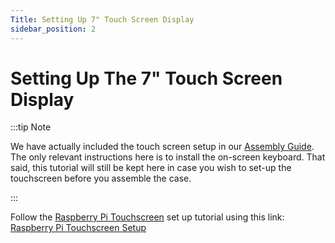 ```yaml
---
Title: Setting Up 7" Touch Screen Display
sidebar_position: 2
---
```


# Setting Up The 7" Touch Screen Display

:::tip Note

We have actually included the touch screen setup in our [Assembly Guide](../assembly-guide/raspberry-pi). The only relevant instructions here is to install the on-screen keyboard. That said, this tutorial will still be kept here in case you wish to set-up the touchscreen before you assemble the case.

:::

Follow the [Raspberry Pi Touchscreen](https://sg.element14.com/raspberry-pi/raspberrypi-display/raspberry-pi-7inch-touchscreen/dp/2473872?gclid=Cj0KCQjwrsGCBhD1ARIsALILBYrVH53SWpgaRqqXUlPY6soTGs_SfPuokHiJeSSbDJZlW-Bo9OajY30aAkUlEALw_wcB&mckv=_dc%7Cpcrid%7C500903722922%7Cpkw%7C%7Cpmt%7C%7Cslid%7C%7Cproduct%7C2473872%7Cpgrid%7C116112299217%7Cptaid%7Cpla-293946777986%7C&CMP=KNC-GSG-SHOPPING-SMART-ALLPRODUCTS) set up tutorial using this link: [Raspberry Pi Touchscreen Setup](https://howchoo.com/pi/raspberry-pi-touchscreen-setup)
